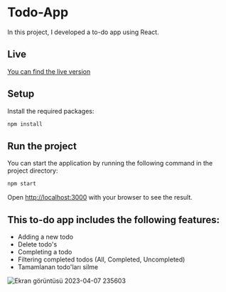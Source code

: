 # Todo-App

In this project, I developed a to-do app using React.

## Live

[You can find the live version](https://todo-app-react-practicum.netlify.app/)

## Setup

Install the required packages:
``` bash
npm install
```

## Run the project

You can start the application by running the following command in the project directory:

``` bash
npm start
```

Open [http://localhost:3000](http://localhost:3000) with your browser to see the result.

## This to-do app includes the following features:

 - Adding a new todo
 - Delete todo's
 - Completing a todo
 - Filtering completed todos (All, Completed, Uncompleted)
 - Tamamlanan todo'ları silme
 
 ![Ekran görüntüsü 2023-04-07 235603](https://user-images.githubusercontent.com/90520911/230677897-f65b299c-c9af-461a-84c7-0b3207d12fa4.png)
